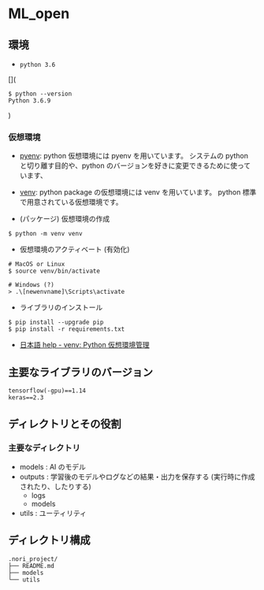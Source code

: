 # ML_open

## 環境
* `python 3.6`

[](
```shell
$ python --version
Python 3.6.9
```
)

### 仮想環境

* [pyenv](https://github.com/pyenv/pyenv):
  python 仮想環境には pyenv を用いています。
  システムの python と切り離す目的や、python のバージョンを好きに変更できるために使っています、
* [venv](https://docs.python.org/3.8/library/venv.html):
  python package の仮想環境には venv を用いています。
  python 標準で用意されている仮想環境です。

* (パッケージ) 仮想環境の作成

```shell
$ python -m venv venv
```

* 仮想環境のアクティベート (有効化)

```shell
# MacOS or Linux
$ source venv/bin/activate

# Windows (?)
> .\[newenvname]\Scripts\activate
```

* ライブラリのインストール

```shell
$ pip install --upgrade pip
$ pip install -r requirements.txt
```


* [日本語 help - venv: Python 仮想環境管理](https://qiita.com/fiftystorm36/items/b2fd47cf32c7694adc2e)


## 主要なライブラリのバージョン

```
tensorflow(-gpu)==1.14
keras==2.3
```

## ディレクトリとその役割

### 主要なディレクトリ
* models    : AI のモデル
* outputs   : 学習後のモデルやログなどの結果・出力を保存する (実行時に作成されたり、したりする)
	- logs
	- models
* utils     : ユーティリティ

## ディレクトリ構成

```
.nori_project/
├── README.md
├── models
└── utils
```
